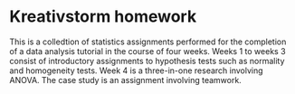 # Kreativstorm homework
This is a colledtion of statistics assignments performed for the completion of a data analysis tutorial in the course of four weeks.
Weeks 1 to weeks 3 consist of introductory assignments to hypothesis tests such as normality and homogeneity tests.
Week 4 is a three-in-one research involving ANOVA.
The case study is an assignment involving teamwork.
